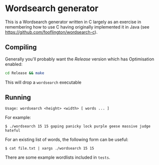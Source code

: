 Wordsearch generator
====================

This is a Wordsearch generator written in C largely as an exercise in remembering how to use C having originally implemented it in Java (see https://github.com/fooflington/wordsearch-c).

Compiling
---------

Generally you'll probably want the *Release* version which has Optimisation enabled:

```bash
cd Release && make
```

This will drop a `wordsearch` executable

Running
-------

```
Usage: wordsearch <height> <width> [ words ... ]
```

For example:

```
$ ./wordsearch 15 15 gaping panicky lock purple geese massive judge hateful
```

For an existing list of words, the following form can be useful:

```
$ cat file.txt | xargs ./wordsearch 15 15
```

There are some example wordlists included in `tests`.
